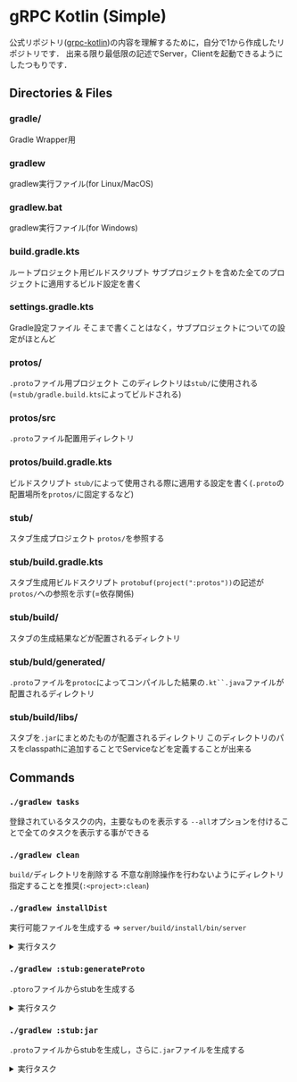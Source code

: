 # gRPC Kotlin (Simple)


公式リポジトリ([grpc-kotlin](https://github.com/grpc/grpc-kotlin))の内容を理解するために，自分で1から作成したリポジトリです．
出来る限り最低限の記述でServer，Clientを起動できるようにしたつもりです．

## Directories & Files

### gradle/

Gradle Wrapper用

### gradlew

gradlew実行ファイル(for Linux/MacOS)

### gradlew.bat

gradlew実行ファイル(for Windows)

### build.gradle.kts

ルートプロジェクト用ビルドスクリプト
サブプロジェクトを含めた全てのプロジェクトに適用するビルド設定を書く

### settings.gradle.kts

Gradle設定ファイル
そこまで書くことはなく，サブプロジェクトについての設定がほとんど

### protos/

`.proto`ファイル用プロジェクト
このディレクトリは`stub/`に使用される(=`stub/gradle.build.kts`によってビルドされる)

### protos/src

`.proto`ファイル配置用ディレクトリ

### protos/build.gradle.kts

ビルドスクリプト
`stub/`によって使用される際に適用する設定を書く(`.proto`の配置場所を`protos/`に固定するなど)

### stub/

スタブ生成プロジェクト
`protos/`を参照する

### stub/build.gradle.kts

スタブ生成用ビルドスクリプト
`protobuf(project(":protos"))`の記述が`protos/`への参照を示す(=依存関係)

### stub/build/

スタブの生成結果などが配置されるディレクトリ

### stub/buld/generated/

`.proto`ファイルを`protoc`によってコンパイルした結果の`.kt``.java`ファイルが配置されるディレクトリ

### stub/build/libs/

スタブを`.jar`にまとめたものが配置されるディレクトリ
このディレクトリのパスをclasspathに追加することでServiceなどを定義することが出来る

## Commands

### `./gradlew tasks`

登録されているタスクの内，主要なものを表示する
`--all`オプションを付けることで全てのタスクを表示する事ができる

### `./gradlew clean`

`build/`ディレクトリを削除する
不意な削除操作を行わないようにディレクトリ指定することを推奨(`:<project>:clean`)

### `./gradlew installDist`

実行可能ファイルを生成する => `server/build/install/bin/server`

<details><summary>実行タスク</summary><div>

```
Task :stub:extractIncludeProto
Task :protos:compileJava NO-SOURCE
Task :protos:processResources
Task :protos:classes
Task :protos:jar
Task :stub:extractProto
Task :stub:generateProto
Task :stub:compileKotlin
Task :stub:compileJava
Task :stub:processResources
Task :stub:classes
Task :stub:inspectClassesForKotlinIC
Task :stub:jar
Task :server:extractIncludeProto
Task :server:extractProto
Task :server:generateProto NO-SOURCE
Task :server:compileKotlin
Task :server:compileJava NO-SOURCE
Task :server:processResources NO-SOURCE
Task :server:classes UP-TO-DATE
Task :server:inspectClassesForKotlinIC
Task :server:jar
Task :server:startScripts
Task :server:installDist
```

</div></details>

### `./gradlew :stub:generateProto`

`.ptoro`ファイルからstubを生成する

<details><summary>実行タスク</summary><div>

```
Task :stub:extractIncludeProto
Task :protos:compileJava
Task :protos:processResources
Task :protos:classes
Task :protos:jar
Task :stub:extractProto
Task :stub:generateProto
```

</div></details>

### `./gradlew :stub:jar`

`.proto`ファイルからstubを生成し，さらに`.jar`ファイルを生成する

<details><summary>実行タスク</summary><div>

```
Task :stub:extractIncludeProto
Task :protos:compileJava
Task :protos:processResources
Task :protos:classes
Task :protos:jar
Task :stub:extractProto
Task :stub:generateProto
Task :stub:compileKotlin
Task :stub:compileJava
Task :stub:processResources
Task :stub:classes
Task :stub:inspectClassesForKotlinIC
Task :stub:jar
```

</div></details>
